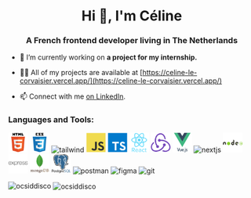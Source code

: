 <h1 align="center">Hi 👋, I'm Céline</h1>
<h3 align="center">A French frontend developer living in The Netherlands</h3>

- 🔭 I’m currently working on **a project for my internship.**

- 👨‍💻 All of my projects are available at [https://celine-le-corvaisier.vercel.app/](https://celine-le-corvaisier.vercel.app/)

- 📫 Connect with me [on LinkedIn](https://www.linkedin.com/in/celinelecorvaisier/ "Céline Le Corvaisier - LinkedIn").

<h3 align="left">Languages and Tools:</h3>
<p align="left"> 
  <img src="https://raw.githubusercontent.com/devicons/devicon/master/icons/html5/html5-original-wordmark.svg" alt="html5" width="40" height="40"/> 
  <img src="https://raw.githubusercontent.com/devicons/devicon/master/icons/css3/css3-original-wordmark.svg" alt="css3" width="40" height="40"/> 
  <img src="https://www.vectorlogo.zone/logos/tailwindcss/tailwindcss-icon.svg" alt="tailwind" width="40" height="40"/> 
  <img src="https://raw.githubusercontent.com/devicons/devicon/master/icons/javascript/javascript-original.svg" alt="javascript" width="40" height="40"/> 
  <img src="https://raw.githubusercontent.com/devicons/devicon/master/icons/typescript/typescript-original.svg" alt="typescript" width="40" height="40"/> 
  <img src="https://raw.githubusercontent.com/devicons/devicon/master/icons/react/react-original-wordmark.svg" alt="react" width="40" height="40"/> 
  <img src="https://raw.githubusercontent.com/devicons/devicon/master/icons/redux/redux-original.svg" alt="redux" width="40" height="40"/> 
  <img src="https://raw.githubusercontent.com/devicons/devicon/master/icons/vuejs/vuejs-original-wordmark.svg" alt="vuejs" width="40" height="40"/>
  <img src="https://cdn.worldvectorlogo.com/logos/nextjs-2.svg" alt="nextjs" width="40" height="40"/> 
  <img src="https://raw.githubusercontent.com/devicons/devicon/master/icons/nodejs/nodejs-original-wordmark.svg" alt="nodejs" width="40" height="40"/> 
  <img src="https://raw.githubusercontent.com/devicons/devicon/master/icons/express/express-original-wordmark.svg" alt="express" width="40" height="40"/> 
  <img src="https://raw.githubusercontent.com/devicons/devicon/master/icons/mongodb/mongodb-original-wordmark.svg" alt="mongodb" width="40" height="40"/>  
  <img src="https://raw.githubusercontent.com/devicons/devicon/master/icons/postgresql/postgresql-original-wordmark.svg" alt="postgresql" width="40" height="40"/> 
  <img src="https://www.vectorlogo.zone/logos/getpostman/getpostman-icon.svg" alt="postman" width="40" height="40"/> 
  <img src="https://www.vectorlogo.zone/logos/figma/figma-icon.svg" alt="figma" width="40" height="40"/> 
  <img src="https://www.vectorlogo.zone/logos/git-scm/git-scm-icon.svg" alt="git" width="40" height="40"/> 
 </p>

<p><img align="left" src="https://github-readme-stats.vercel.app/api/top-langs?username=ocsiddisco&show_icons=true&theme=radical&title_color=581b69&text_color=581b69&bg_color=e7e4e4&locale=en&layout=compact" alt="ocsiddisco" /></p>

<p>&nbsp;<img align="center" src="https://github-readme-stats.vercel.app/api?username=ocsiddisco&show_icons=true&theme=radical&title_color=581b69&text_color=581b69&bg_color=e7e4e4&locale=en" alt="ocsiddisco" /></p>
